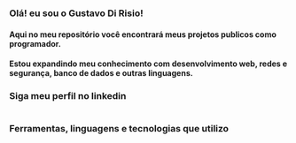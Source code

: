 <h3>Olá! eu sou o Gustavo Di Risio! </h3>
<h4>Aqui no meu repositório você encontrará meus projetos publicos como programador.</h4>
<h4>Estou expandindo meu conhecimento com desenvolvimento web, redes e segurança, banco de dados e outras linguagens.</h4>

<div>
  <h3>Siga meu perfil no linkedin</h3>
  <a href="https://www.linkedin.com/in/gustavorisio/" target="_blank" rel="external"><img src="https://img.shields.io/badge/LinkedIn-0077B5?style=for-the-badge&logo=linkedin&logoColor=white" alt=""></a>
</div>
<h3>Ferramentas, linguagens e tecnologias que utilizo</h3>
 <div>
  <img src="https://img.shields.io/badge/Node.js-43853D?style=for-the-badge&logo=node.js&logoColor=white" alt="">
  <img src="https://img.shields.io/badge/JavaScript-F7DF1E?style=for-the-badge&logo=javascript&logoColor=black" alt="">
  <img src="https://img.shields.io/badge/Python-14354C?style=for-the-badge&logo=python&logoColor=white" alt="">
  <img src="https://img.shields.io/badge/HTML5-E34F26?style=for-the-badge&logo=html5&logoColor=white" alt="">
  <img src="https://img.shields.io/badge/CSS3-1572B6?style=for-the-badge&logo=css3&logoColor=white" alt="">
   
</div>


